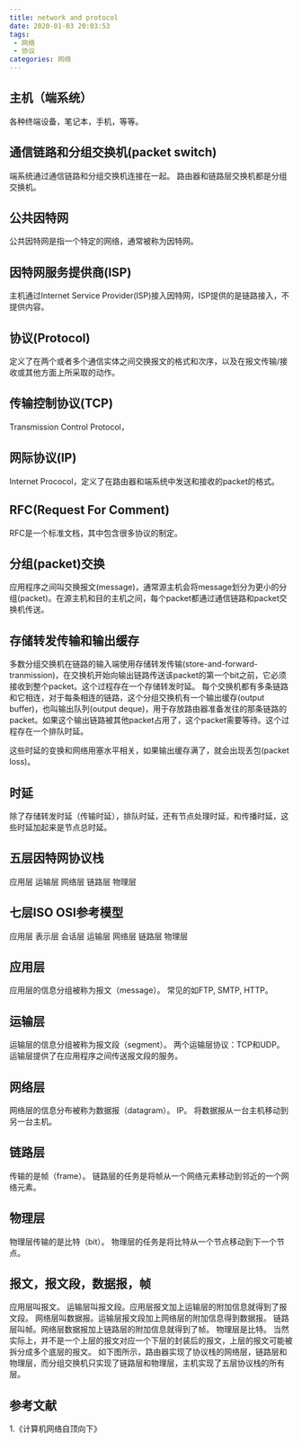 ```yaml
---
title: network and protocol
date: 2020-01-03 20:03:53
tags:
 - 网络
 - 协议
categories: 网络
---
```



## 主机（端系统）
各种终端设备，笔记本，手机，等等。

## 通信链路和分组交换机(packet switch)
端系统通过通信链路和分组交换机连接在一起。
路由器和链路层交换机都是分组交换机。

## 公共因特网
公共因特网是指一个特定的网络，通常被称为因特网。

## 因特网服务提供商(ISP)
主机通过Internet Service Provider(ISP)接入因特网，ISP提供的是链路接入，不提供内容。

## 协议(Protocol)
定义了在两个或者多个通信实体之间交换报文的格式和次序，以及在报文传输/接收或其他方面上所采取的动作。

## 传输控制协议(TCP)
Transmission Control Protocol，

## 网际协议(IP)
Internet Prococol，定义了在路由器和端系统中发送和接收的packet的格式。

## RFC(Request For Comment)
RFC是一个标准文档，其中包含很多协议的制定。

## 分组(packet)交换
应用程序之间叫交换报文(message)，通常源主机会将message划分为更小的分组(packet)。在源主机和目的主机之间，每个packet都通过通信链路和packet交换机传送。

## 存储转发传输和输出缓存
多数分组交换机在链路的输入端使用存储转发传输(store-and-forward-tranmission)，在交换机开始向输出链路传送该packet的第一个bit之前，它必须接收到整个packet。这个过程存在一个存储转发时延。
每个交换机都有多条链路和它相连，对于每条相连的链路，这个分组交换机有一个输出缓存(output buffer)，也叫输出队列(output deque)，用于存放路由器准备发往的那条链路的packet。如果这个输出链路被其他packet占用了，这个packet需要等待。这个过程存在一个排队时延。

这些时延的变换和网络用塞水平相关，如果输出缓存满了，就会出现丢包(packet loss)。

## 时延
除了存储转发时延（传输时延），排队时延，还有节点处理时延，和传播时延，这些时延加起来是节点总时延。

## 五层因特网协议栈
应用层
运输层
网络层
链路层
物理层

## 七层ISO OSI参考模型
应用层
表示层
会话层
运输层
网络层
链路层
物理层

## 应用层
应用层的信息分组被称为报文（message）。
常见的如FTP, SMTP, HTTP。

## 运输层
运输层的信息分组被称为报文段（segment）。
两个运输层协议：TCP和UDP。
运输层提供了在应用程序之间传送报文段的服务。

## 网络层
网络层的信息分布被称为数据报（datagram）。
IP。
将数据报从一台主机移动到另一台主机。

## 链路层
传输的是帧（frame）。
链路层的任务是将帧从一个网络元素移动到邻近的一个网络元素。

## 物理层
物理层传输的是比特（bit）。
物理层的任务是将比特从一个节点移动到下一个节点。

## 报文，报文段，数据报，帧
应用层叫报文。
运输层叫报文段。应用层报文加上运输层的附加信息就得到了报文段。
网络层叫数据报。运输层报文段加上网络层的附加信息得到数据报。
链路层叫帧。网络层数据报加上链路层的附加信息就得到了帧。
物理层是比特。
当然实际上，并不是一个上层的报文对应一个下层的封装后的报文，上层的报文可能被拆分成多个底层的报文。
如下图所示，路由器实现了协议栈的网络层，链路层和物理层，而分组交换机只实现了链路层和物理层，主机实现了五层协议栈的所有层。


## 参考文献
1.《计算机网络自顶向下》
